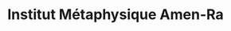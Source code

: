 ---
title: "Institut Métaphysique Amen-Ra"
url: /montreal/institut-metaphysique-amen-ra/
shop: shop
---